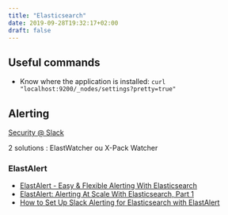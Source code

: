 ```yaml
---
title: "Elasticsearch"
date: 2019-09-28T19:32:17+02:00
draft: false
---
```


## Useful commands

- Know where the application is installed: `curl "localhost:9200/_nodes/settings?pretty=true"`

## Alerting

[Security @ Slack](https://www.elastic.co/elasticon/conf/2017/sf/security-at-slack)

2 solutions : ElastWatcher ou X-Pack Watcher

### ElastAlert

- [ElastAlert - Easy & Flexible Alerting With Elasticsearch](https://elastalert.readthedocs.io/en/latest/elastalert.html)
- [ElastAlert: Alerting At Scale With Elasticsearch, Part 1](https://engineeringblog.yelp.com/2015/10/elastalert-alerting-at-scale-with-elasticsearch.html)
- [How to Set Up Slack Alerting for Elasticsearch with ElastAlert](https://qbox.io/blog/integrating-elastalert-slack-elasticsearch)
